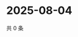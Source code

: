# 2025-08-04

共 0 条

<!-- BEGIN ZHIHUQUESTIONS -->
<!-- 最后更新时间 Mon Aug 04 2025 19:12:18 GMT+0800 (China Standard Time) -->

<!-- END ZHIHUQUESTIONS -->
